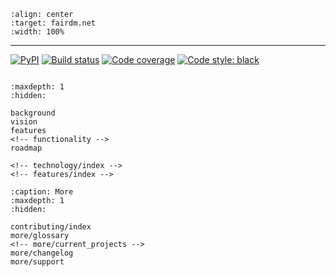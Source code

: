 ```{figure} _static/logo.svg
:align: center
:target: fairdm.net
:width: 100%
```
______________________________________________________________________

[![PyPI](https://badge.fury.io/py/fairdm.svg)](https://badge.fury.io/py/fairdm) 
[![Build status](https://travis-ci.org/SSJenny90/fairdm.svg?branch=master)](https://travis-ci.org/SSJenny90/fairdm) 
[![Code coverage](https://codecov.io/gh/SSJenny90/fairdm/branch/master/graph/badge.svg)](https://codecov.io/gh/SSJenny90/fairdm) 
[![Code style: black](https://img.shields.io/badge/code%20style-black-000000.svg)](https://github.com/ambv/black)

```{include} introduction.md
```


```{toctree}
:maxdepth: 1
:hidden:

background
vision
features
<!-- functionality -->
roadmap
```

```{toctree}
<!-- technology/index -->
<!-- features/index -->

```

```{toctree}
:caption: More
:maxdepth: 1
:hidden:

contributing/index
more/glossary
<!-- more/current_projects -->
more/changelog
more/support
```

<!-- ## Indices and tables

- {ref}`genindex`
- {ref}`modindex`
- {ref}`search` -->
